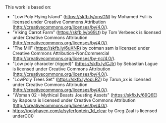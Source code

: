 This work is based on:
- "Low Poly Flying Island" (https://skfb.ly/opsGN) by Mohamed Fsili is licensed under Creative Commons Attribution (http://creativecommons.org/licenses/by/4.0/).
- "Viking Carrot Farm" (https://skfb.ly/o69Lt) by Tom Verbeeck is licensed under Creative Commons Attribution (http://creativecommons.org/licenses/by/4.0/).
- "The Mill" (https://skfb.ly/6uXNR) by cotman sam is licensed under Creative Commons Attribution-NonCommercial (http://creativecommons.org/licenses/by-nc/4.0/).
- "Low poly character (rigged)" (https://skfb.ly/CJIr) by Sebastian Lague is licensed under Creative Commons Attribution (http://creativecommons.org/licenses/by/4.0/).
- "LowPoly Trees Set" (https://skfb.ly/opLRZ) by Tarun_xx is licensed under Creative Commons Attribution (http://creativecommons.org/licenses/by/4.0/).
- "Woman 02 - Mythical Beasts Jousting Assets" (https://skfb.ly/69Q6E) by ikapoura is licensed under Creative Commons Attribution (http://creativecommons.org/licenses/by/4.0/).
- https://polyhaven.com/a/syferfontein_1d_clear by Greg Zaal is licensed underCC0
